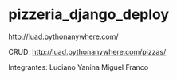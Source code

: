
# pizzeria_django_deploy
http://luad.pythonanywhere.com/

CRUD:
http://luad.pythonanywhere.com/pizzas/

Integrantes:
Luciano
Yanina
Miguel
Franco

